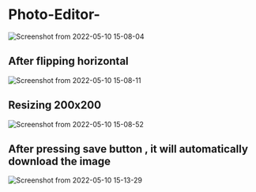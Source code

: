 # Photo-Editor-
![Screenshot from 2022-05-10 15-08-04](https://user-images.githubusercontent.com/68144616/167599298-011321f7-cd70-426d-9a0a-e270b2bfdab9.png)


## After flipping horizontal
![Screenshot from 2022-05-10 15-08-11](https://user-images.githubusercontent.com/68144616/167599428-b313ea66-1df1-4331-afdb-60a57d06d49f.png)



## Resizing 200x200
![Screenshot from 2022-05-10 15-08-52](https://user-images.githubusercontent.com/68144616/167599559-b3b5b36a-d9ce-4eeb-a9c6-76a4c404cf67.png)



## After pressing save button , it will automatically download the image
![Screenshot from 2022-05-10 15-13-29](https://user-images.githubusercontent.com/68144616/167599986-d6873669-1ba0-412d-bd0b-865b280a9c75.png)
